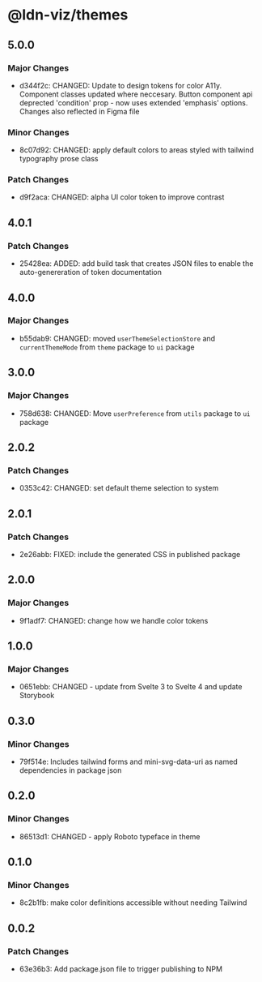 # @ldn-viz/themes

## 5.0.0

### Major Changes

- d344f2c: CHANGED: Update to design tokens for color A11y. Component classes updated where neccesary. Button component api deprected 'condition' prop - now uses extended 'emphasis' options. Changes also reflected in Figma file

### Minor Changes

- 8c07d92: CHANGED: apply default colors to areas styled with tailwind typography prose class

### Patch Changes

- d9f2aca: CHANGED: alpha UI color token to improve contrast

## 4.0.1

### Patch Changes

- 25428ea: ADDED: add build task that creates JSON files to enable the auto-genereration of token documentation

## 4.0.0

### Major Changes

- b55dab9: CHANGED: moved `userThemeSelectionStore` and `currentThemeMode` from `theme` package to `ui` package

## 3.0.0

### Major Changes

- 758d638: CHANGED: Move `userPreference` from `utils` package to `ui` package

## 2.0.2

### Patch Changes

- 0353c42: CHANGED: set default theme selection to system

## 2.0.1

### Patch Changes

- 2e26abb: FIXED: include the generated CSS in published package

## 2.0.0

### Major Changes

- 9f1adf7: CHANGED: change how we handle color tokens

## 1.0.0

### Major Changes

- 0651ebb: CHANGED - update from Svelte 3 to Svelte 4 and update Storybook

## 0.3.0

### Minor Changes

- 79f514e: Includes tailwind forms and mini-svg-data-uri as named dependencies in package json

## 0.2.0

### Minor Changes

- 86513d1: CHANGED - apply Roboto typeface in theme

## 0.1.0

### Minor Changes

- 8c2b1fb: make color definitions accessible without needing Tailwind

## 0.0.2

### Patch Changes

- 63e36b3: Add package.json file to trigger publishing to NPM
